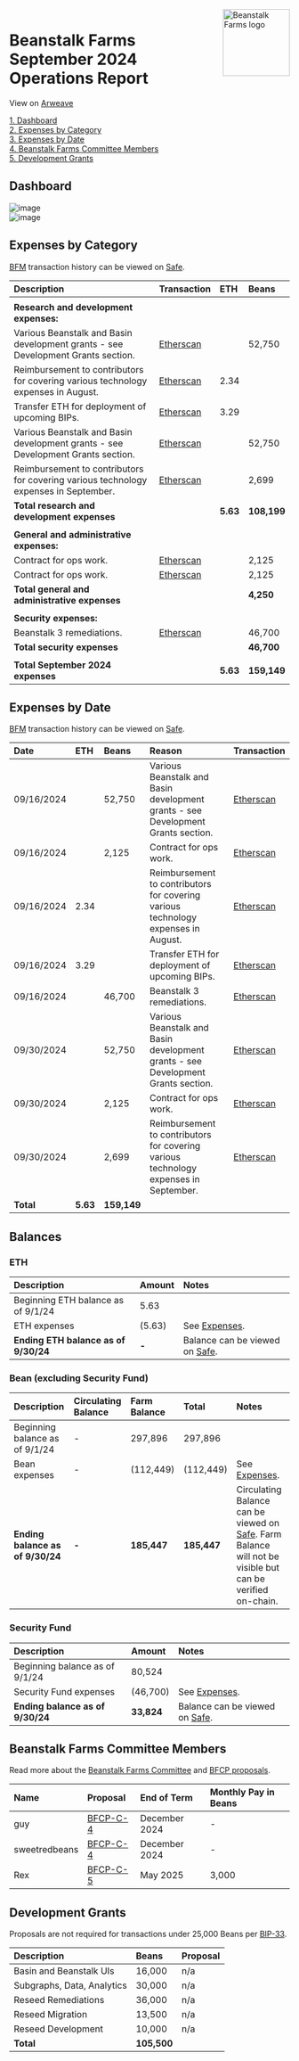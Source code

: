 <img src="https://arweave.net/jT_5PRnlx5T4olxEPanXO9m6ur5ho341aY4cmp9YNuM" alt="Beanstalk Farms logo" align="right" width="120" />

# Beanstalk Farms September 2024 Operations Report

View on [Arweave](https://arweave.net/F7J0wWJlDOoOS80A5up6lDwMLcBCV6g4xphFK7f2Dy8)

[1. Dashboard](#dashboard)  
[2. Expenses by Category](#expenses-by-category)  
[3. Expenses by Date](#expenses-by-date)  
[4. Beanstalk Farms Committee Members](#beanstalk-farms-committee-members)  
[5. Development Grants](#development-grants)  

## Dashboard

![image](https://arweave.net/rUPhxF2d56fAM7KAmlTUv8nc7o01_lGi4lI8AHQUFy4)  
![image](https://arweave.net/Hs6epfTqvJp18QSHuQ6LJnlala5cyc1YQN-iRI5j0Dw)  

## Expenses by Category

[BFM](https://docs.bean.money/almanac/governance/beanstalk-farms/bfm-dashboard) transaction history can be viewed on [Safe](https://app.safe.global/eth:0x21DE18B6A8f78eDe6D16C50A167f6B222DC08DF7/transactions/history).

| Description                                                                          | Transaction                                                                                             | ETH      | Beans       |
| :----------------------------------------------------------------------------------- | :------------------------------------------------------------------------------------------------------ | :------- | :---------- |
|                                                                                      |                                                                                                         |          |             |
| **Research and development expenses:**                                               |                                                                                                         |          |             |
| Various Beanstalk and Basin development grants - see Development Grants section.     | [Etherscan](https://etherscan.io/tx/0x68f339766aa91fa2a277f51e62048e67836b6da498427c8ab433f39c7fa307c8) |          | 52,750      |
| Reimbursement to contributors for covering various technology expenses in August.    | [Etherscan](https://etherscan.io/tx/0x68f339766aa91fa2a277f51e62048e67836b6da498427c8ab433f39c7fa307c8) | 2.34     |             |
| Transfer ETH for deployment of upcoming BIPs.                                        | [Etherscan](https://etherscan.io/tx/0x68f339766aa91fa2a277f51e62048e67836b6da498427c8ab433f39c7fa307c8) | 3.29     |             |
| Various Beanstalk and Basin development grants - see Development Grants section.     | [Etherscan](https://etherscan.io/tx/0xd077d72f2e1ac14459fd12bff1536dfd98c2f5a3f5ada48d9c7c79cee7ed57d4) |          | 52,750      |
| Reimbursement to contributors for covering various technology expenses in September. | [Etherscan](https://etherscan.io/tx/0xd077d72f2e1ac14459fd12bff1536dfd98c2f5a3f5ada48d9c7c79cee7ed57d4) |          | 2,699       |
| **Total research and development expenses**                                          |                                                                                                         | **5.63** | **108,199** |
|                                                                                      |                                                                                                         |          |             |
| **General and administrative expenses:**                                             |                                                                                                         |          |             |
| Contract for ops work.                                                               | [Etherscan](https://etherscan.io/tx/0x68f339766aa91fa2a277f51e62048e67836b6da498427c8ab433f39c7fa307c8) |          | 2,125       |
| Contract for ops work.                                                               | [Etherscan](https://etherscan.io/tx/0xd077d72f2e1ac14459fd12bff1536dfd98c2f5a3f5ada48d9c7c79cee7ed57d4) |          | 2,125       |
| **Total general and administrative expenses**                                        |                                                                                                         |          | **4,250**   |
|                                                                                      |                                                                                                         |          |             |
| **Security expenses:**                                                               |                                                                                                         |          |             |
| Beanstalk 3 remediations.                                                            | [Etherscan](https://etherscan.io/tx/0x68f339766aa91fa2a277f51e62048e67836b6da498427c8ab433f39c7fa307c8) |          | 46,700      |
| **Total security expenses**                                                          |                                                                                                         |          | **46,700**  |
|                                                                                      |                                                                                                         |          |             |
| **Total September 2024 expenses**                                                    |                                                                                                         | **5.63** | **159,149** |

## Expenses by Date

[BFM](https://docs.bean.money/almanac/governance/beanstalk-farms/bfm-dashboard) transaction history can be viewed on [Safe](https://app.safe.global/eth:0x21DE18B6A8f78eDe6D16C50A167f6B222DC08DF7/transactions/history).

| Date       | ETH      | Beans       | Reason                                                                               | Transaction                                                                                             |
| :--------- | :------- | :---------- | :----------------------------------------------------------------------------------- | :------------------------------------------------------------------------------------------------------ |
| 09/16/2024 |          | 52,750      | Various Beanstalk and Basin development grants - see Development Grants section.     | [Etherscan](https://etherscan.io/tx/0x68f339766aa91fa2a277f51e62048e67836b6da498427c8ab433f39c7fa307c8) |
| 09/16/2024 |          | 2,125       | Contract for ops work.                                                               | [Etherscan](https://etherscan.io/tx/0x68f339766aa91fa2a277f51e62048e67836b6da498427c8ab433f39c7fa307c8) |
| 09/16/2024 | 2.34     |             | Reimbursement to contributors for covering various technology expenses in August.    | [Etherscan](https://etherscan.io/tx/0x68f339766aa91fa2a277f51e62048e67836b6da498427c8ab433f39c7fa307c8) |
| 09/16/2024 | 3.29     |             | Transfer ETH for deployment of upcoming BIPs.                                        | [Etherscan](https://etherscan.io/tx/0x68f339766aa91fa2a277f51e62048e67836b6da498427c8ab433f39c7fa307c8) |
| 09/16/2024 |          | 46,700      | Beanstalk 3 remediations.                                                            | [Etherscan](https://etherscan.io/tx/0x68f339766aa91fa2a277f51e62048e67836b6da498427c8ab433f39c7fa307c8) |
| 09/30/2024 |          | 52,750      | Various Beanstalk and Basin development grants - see Development Grants section.     | [Etherscan](https://etherscan.io/tx/0xd077d72f2e1ac14459fd12bff1536dfd98c2f5a3f5ada48d9c7c79cee7ed57d4) |
| 09/30/2024 |          | 2,125       | Contract for ops work.                                                               | [Etherscan](https://etherscan.io/tx/0xd077d72f2e1ac14459fd12bff1536dfd98c2f5a3f5ada48d9c7c79cee7ed57d4) |
| 09/30/2024 |          | 2,699       | Reimbursement to contributors for covering various technology expenses in September. | [Etherscan](https://etherscan.io/tx/0xd077d72f2e1ac14459fd12bff1536dfd98c2f5a3f5ada48d9c7c79cee7ed57d4) |
| **Total**  | **5.63** | **159,149** |                                                                                      |                                                                                                         |

## Balances

### ETH

| Description                          | Amount | Notes                                                                                                             |
| :----------------------------------- | :----- | :---------------------------------------------------------------------------------------------------------------- |
| Beginning ETH balance as of 9/1/24   | 5.63   |                                                                                                                   |
| ETH expenses                         | (5.63) | See [Expenses](#expenses-by-category).                                                                            |
| **Ending ETH balance as of 9/30/24** | **-**  | Balance can be viewed on [Safe](https://app.safe.global/eth:0x21DE18B6A8f78eDe6D16C50A167f6B222DC08DF7/balances). |

### Bean (excluding Security Fund)

| Description                      | Circulating Balance | Farm Balance | Total       | Notes                                                                                                                                                                                        |
| :------------------------------- | :------------------ | :----------- | :---------- | :------------------------------------------------------------------------------------------------------------------------------------------------------------------------------------------- |
| Beginning balance as of 9/1/24   | -                   | 297,896      | 297,896     |                                                                                                                                                                                              |
| Bean expenses                    | -                   | (112,449)    | (112,449)   | See [Expenses](#expenses-by-category).                                                                                                                                                       |
| **Ending balance as of 9/30/24** | **-**               | **185,447**  | **185,447** | Circulating Balance can be viewed on [Safe](https://app.safe.global/eth:0x21DE18B6A8f78eDe6D16C50A167f6B222DC08DF7/balances). Farm Balance will not be visible but can be verified on-chain. |

### Security Fund

| Description                      | Amount     | Notes                                                                                                             |
| :------------------------------- | :--------- | :---------------------------------------------------------------------------------------------------------------- |
| Beginning balance as of 9/1/24   | 80,524     |                                                                                                                   |
| Security Fund expenses           | (46,700)   | See [Expenses](#expenses-by-category).                                                                            |
| **Ending balance as of 9/30/24** | **33,824** | Balance can be viewed on [Safe](https://app.safe.global/eth:0x21DE18B6A8f78eDe6D16C50A167f6B222DC08DF7/balances). |

## Beanstalk Farms Committee Members

Read more about the [Beanstalk Farms Committee](https://docs.bean.money/almanac/governance/beanstalk-farms#beanstalk-farms-committee) and [BFCP proposals](https://docs.bean.money/almanac/governance/proposals#bfcp).

| Name          | Proposal                                                                    | End of Term   | Monthly Pay in Beans |
| :------------ | :-------------------------------------------------------------------------- | :------------ | :------------------- |
| guy           | [BFCP-C-4](https://arweave.net/DcWYtmUXfFk3wXEN7vr-bsHjXro6PoNV6XdrKtYDgJE) | December 2024 | -                    |
| sweetredbeans | [BFCP-C-4](https://arweave.net/DcWYtmUXfFk3wXEN7vr-bsHjXro6PoNV6XdrKtYDgJE) | December 2024 | -                    |
| Rex           | [BFCP-C-5](https://arweave.net/6ymA4-bcmLQdBgsJDBqP-6PrSththGW4X4K_16U2QbY) | May 2025      | 3,000                |

## Development Grants

Proposals are not required for transactions under 25,000 Beans per [BIP-33](https://arweave.net/-iklnExU_oJl3N2Lh0wnnGqeT8cTV0L6d6YOpbn2iKc#governance).

| Description                | Beans       | Proposal |
| :------------------------- | :---------- | :------- |
| Basin and Beanstalk UIs    | 16,000      | n/a      |
| Subgraphs, Data, Analytics | 30,000      | n/a      |
| Reseed Remediations        | 36,000      | n/a      |
| Reseed Migration           | 13,500      | n/a      |
| Reseed Development         | 10,000      | n/a      |
| **Total**                  | **105,500** |          |
